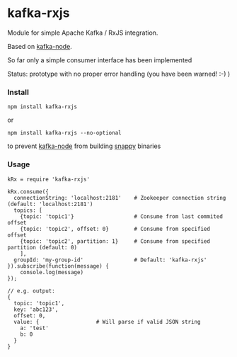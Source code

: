 # kafka-rxjs

Module for simple Apache Kafka / RxJS integration.

Based on [kafka-node](https://github.com/SOHU-Co/kafka-node).

So far only a simple consumer interface has been implemented

Status: prototype with no proper error handling (you have been warned! :-) )

### Install

`npm install kafka-rxjs`

or

`npm install kafka-rxjs --no-optional`

to prevent [kafka-node](https://github.com/SOHU-Co/kafka-node) from building [snappy](https://github.com/kesla/node-snappy) binaries

### Usage

```
kRx = require 'kafka-rxjs'

kRx.consume({
  connectionString: 'localhost:2181'	# Zookeeper connection string (default: 'localhost:2181')
  topics: [
    {topic: 'topic1'}					# Consume from last commited offset
    {topic: 'topic2', offset: 0}		# Consume from specified offset
    {topic: 'topic2', partition: 1}		# Consume from specified partition (default: 0)
	],
  groupId: 'my-group-id'				# Default: 'kafka-rxjs'
}).subscribe(function(message) {
	console.log(message)
});

// e.g. output:
{
  topic: 'topic1',
  key: 'abc123',
  offset: 0,
  value: {					# Will parse if valid JSON string
    a: 'test'
    b: 0
  }
}
```

